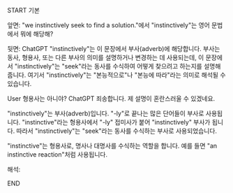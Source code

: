 START
기본

앞면:
"we instinctively seek to find a solution."에서 "instinctively"는 영어 문법에서 뭐에 해당해?


뒷면:
ChatGPT
"instinctively"는 이 문장에서 부사(adverb)에 해당합니다. 부사는 동사, 형용사, 또는 다른 부사의 의미를 설명하거나 변경하는 데 사용되는데, 이 문장에서 "instinctively"는 "seek"라는 동사를 수식하여 어떻게 찾으려고 하는지를 설명해 줍니다. 여기서 "instinctively"는 "본능적으로"나 "본능에 따라"라는 의미로 해석될 수 있습니다.

User
형용사는 아니야?
ChatGPT
죄송합니다. 제 설명이 혼란스러울 수 있겠네요.

"instinctively"는 부사(adverb)입니다. "-ly"로 끝나는 많은 단어들이 부사로 사용됩니다. "instinctive"라는 형용사에서 "-ly" 접미사가 붙어 "instinctively" 부사가 됩니다. 따라서 "instinctively"는 "seek"라는 동사를 수식하는 부사로 사용되었습니다.

"instinctive"는 형용사로, 명사나 대명사를 수식하는 역할을 합니다. 예를 들면 "an instinctive reaction"처럼 사용됩니다.


해석:
<!--ID: 1695431150148-->
END